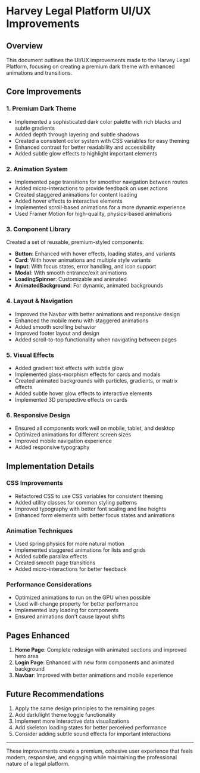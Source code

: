 # Harvey Legal Platform UI/UX Improvements

## Overview
This document outlines the UI/UX improvements made to the Harvey Legal Platform, focusing on creating a premium dark theme with enhanced animations and transitions.

## Core Improvements

### 1. Premium Dark Theme
- Implemented a sophisticated dark color palette with rich blacks and subtle gradients
- Added depth through layering and subtle shadows
- Created a consistent color system with CSS variables for easy theming
- Enhanced contrast for better readability and accessibility
- Added subtle glow effects to highlight important elements

### 2. Animation System
- Implemented page transitions for smoother navigation between routes
- Added micro-interactions to provide feedback on user actions
- Created staggered animations for content loading
- Added hover effects to interactive elements
- Implemented scroll-based animations for a more dynamic experience
- Used Framer Motion for high-quality, physics-based animations

### 3. Component Library
Created a set of reusable, premium-styled components:
- **Button**: Enhanced with hover effects, loading states, and variants
- **Card**: With hover animations and multiple style variants
- **Input**: With focus states, error handling, and icon support
- **Modal**: With smooth entrance/exit animations
- **LoadingSpinner**: Customizable and animated
- **AnimatedBackground**: For dynamic, animated backgrounds

### 4. Layout & Navigation
- Improved the Navbar with better animations and responsive design
- Enhanced the mobile menu with staggered animations
- Added smooth scrolling behavior
- Improved footer layout and design
- Added scroll-to-top functionality when navigating between pages

### 5. Visual Effects
- Added gradient text effects with subtle glow
- Implemented glass-morphism effects for cards and modals
- Created animated backgrounds with particles, gradients, or matrix effects
- Added subtle hover glow effects to interactive elements
- Implemented 3D perspective effects on cards

### 6. Responsive Design
- Ensured all components work well on mobile, tablet, and desktop
- Optimized animations for different screen sizes
- Improved mobile navigation experience
- Added responsive typography

## Implementation Details

### CSS Improvements
- Refactored CSS to use CSS variables for consistent theming
- Added utility classes for common styling patterns
- Improved typography with better font scaling and line heights
- Enhanced form elements with better focus states and animations

### Animation Techniques
- Used spring physics for more natural motion
- Implemented staggered animations for lists and grids
- Added subtle parallax effects
- Created smooth page transitions
- Added micro-interactions for better feedback

### Performance Considerations
- Optimized animations to run on the GPU when possible
- Used will-change property for better performance
- Implemented lazy loading for components
- Ensured animations don't cause layout shifts

## Pages Enhanced
1. **Home Page**: Complete redesign with animated sections and improved hero area
2. **Login Page**: Enhanced with new form components and animated background
3. **Navbar**: Improved with better animations and mobile experience

## Future Recommendations
1. Apply the same design principles to the remaining pages
2. Add dark/light theme toggle functionality
3. Implement more interactive data visualizations
4. Add skeleton loading states for better perceived performance
5. Consider adding subtle sound effects for important interactions

---

These improvements create a premium, cohesive user experience that feels modern, responsive, and engaging while maintaining the professional nature of a legal platform.